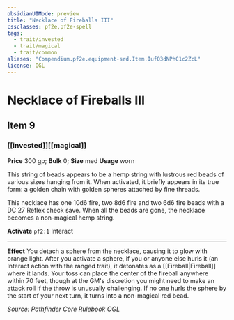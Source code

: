 ```yaml
---
obsidianUIMode: preview
title: "Necklace of Fireballs III"
cssclasses: pf2e,pf2e-spell
tags:
  - trait/invested
  - trait/magical
  - trait/common
aliases: "Compendium.pf2e.equipment-srd.Item.IufO3dNPhC1c2ZcL"
license: OGL
---
```

# Necklace of Fireballs III
## Item 9
### [[invested]][[magical]]


**Price** 300 gp; 
**Bulk** 0; **Size** med
**Usage** worn

This string of beads appears to be a hemp string with lustrous red beads of various sizes hanging from it. When activated, it briefly appears in its true form: a golden chain with golden spheres attached by fine threads.

This necklace has one 10d6 fire, two 8d6 fire and two 6d6 fire beads with a DC 27 Reflex check save. When all the beads are gone, the necklace becomes a non-magical hemp string.

**Activate** `pf2:1` Interact

* * *

**Effect** You detach a sphere from the necklace, causing it to glow with orange light. After you activate a sphere, if you or anyone else hurls it (an Interact action with the ranged trait), it detonates as a [[Fireball|Fireball]] where it lands. Your toss can place the center of the fireball anywhere within 70 feet, though at the GM's discretion you might need to make an attack roll if the throw is unusually challenging. If no one hurls the sphere by the start of your next turn, it turns into a non-magical red bead.

*Source: Pathfinder Core Rulebook*
*OGL*